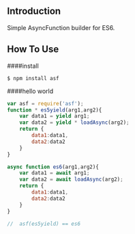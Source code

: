 ## Introduction

Simple AsyncFunction builder for ES6.



## How To Use

####install

```
$ npm install asf
```

####hello world

```js
var asf = require('asf');
function * es5yield(arg1,arg2){
    var data1 = yield arg1;
    var data2 = yield * loadAsync(arg2);
    return {
        data1:data1,
        data2:data2
    }
}

async function es6(arg1,arg2){
    var data1 = await arg1;
    var data2 = await loadAsync(arg2);
    return {
        data1:data1,
        data2:data2
    }
}

//  asf(es5yield) == es6


```